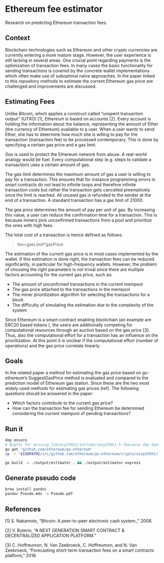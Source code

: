 # Ethereum fee estimator

Research on predicting Ethereum transaction fees.

## Context

Blockchain-technologies such as Ethereum and other crypto currencies are currently entering a more mature stage. However, the user experience is still lacking in several areas. One crucial point regarding payments is the optimization of transaction fees. In many cases the basic functionality for sending transactions is covered by the concrete wallet implementations which often make use of suboptimal naïve approaches. In the paper linked to this repository methods to estimate the current Ethereum gas price are challenged and improvements are discussed.

## Estimating Fees

Unlike Bitcoin, which applies a construct called “unspent transaction output” (UTXO) [1], Ethereum is based on accounts [2]. Every account is holding the information about the balance, representing the amount of Ether (the currency of Ethereum) available to a user. When a user wants to send Ether, she has to determine how much she is willing to pay for the transaction (transaction fee) to be processed contemporary. This is done by specifying a certain gas price and a gas limit.

_Gas_ is used to protect the Ethereum network from abuse. A real-world analogy would be fuel. Every computational step (e.g. steps to validate a transaction) uses a certain amount of gas.

The _gas limit_ determines the maximum amount of gas a user is willing to pay for a transaction. This ensures that for instance programming errors in smart contracts do not lead to infinite loops and therefore infinite transaction costs but rather the transaction gets cancelled preemptively once the limit is reached. All unused gas is refunded to the sender at the end of a transaction. A standard transaction has a gas limit of 21000.

The _gas price_ determines the amount of pay per unit of gas. By increasing this value, a user can reduce the confirmation time for a transaction. This is because miners pick unconfirmed transactions from a pool and prioritize the ones with high fees.

The total cost of a transaction is hence defined as follows:

> fee=gasLimit\*gasPrice

The estimation of the current gas price is in most cases implemented by the wallet. If this estimation is done right, the transaction fees can be reduced significantly, in particular for high-frequency wallets. However, the problem of choosing the right parameters is not trivial since there are multiple factors accounting for the current gas price, such as:

- The amount of unconfirmed transactions in the current mempool
- The gas price attached to the transactions in the mempool
- The miner prioritization algorithm for selecting the transactions for a block
- The difficulty of simulating the estimation due to the complexity of the system

Since Ethereum is a smart-contract enabling blockchain (an example are ERC20 based tokens ), the users are additionally competing for computational resources through an auction based on the gas price [3]. Thus, also the computational effort for a transaction has an influence on the prioritization. At this point it is unclear if the computational effort (number of operations) and the gas price correlate linearly.

## Goals

In the related paper a method for estimating the gas price based on go-ethereum’s SuggestGasPrice method is evaluated and compared to the prediction model of Ethereum gas station. Since these are the two most widely used methods for estimating gas prices (ref).
The following questions should be answered in the paper:

- Which factors contribute to the current gas price?
- How can the transaction fee for sending Ethereum be determined considering the current mempool of pending transactions?

## Run it

```bash
dep ensure
# Bugfix for missing libsecp256k1/include/secp256k1.h (because dep does not allow cpp files)
go get "github.com/ethereum/go-ethereum"
cp -r "${GOPATH}/src/github.com/ethereum/go-ethereum/crypto/secp256k1/libsecp256k1" "vendor/github.com/ethereum/go-ethereum/crypto/secp256k1/"

go build -o ./output/estimator . && ./output/estimator express
```

## Generate pseudo code

```bash
brew install pandoc
pandoc Pseudo.mdc -o Pseudo.pdf
```

## References

[1] S. Nakamoto, “Bitcoin: A peer-to-peer electronic cash system.,” 2008.

[2] V. Buterin, “A NEXT GENERATION SMART CONTRACT & DECENTRALIZED APPLICATION PLATFORM.”

[3] C. Hoffreumon, N. Van Zeebroeck, C. Hoffreumon, and N. Van Zeebroeck, “Forecasting short-term transaction fees on a smart contracts platform,” 2018.
